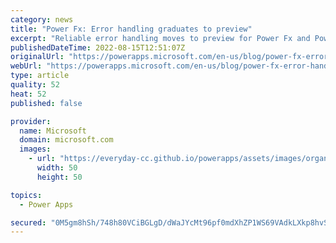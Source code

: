 ```yaml
---
category: news
title: "Power Fx: Error handling graduates to preview"
excerpt: "Reliable error handling moves to preview for Power Fx and Power Apps.  You now have all the tools you need to detect, replace, report, and log errors, including a good default behavior if you never take advantage of these tools.  And, bonus, you can also now write blank (or null) values to databases."
publishedDateTime: 2022-08-15T12:51:07Z
originalUrl: "https://powerapps.microsoft.com/en-us/blog/power-fx-error-handling-graduates-to-preview/"
webUrl: "https://powerapps.microsoft.com/en-us/blog/power-fx-error-handling-graduates-to-preview/"
type: article
quality: 52
heat: 52
published: false

provider:
  name: Microsoft
  domain: microsoft.com
  images:
    - url: "https://everyday-cc.github.io/powerapps/assets/images/organizations/microsoft.com-50x50.jpg"
      width: 50
      height: 50

topics:
  - Power Apps

secured: "0M5gm8hSh/748h80VCiBGLgD/dWaJYcMt96pf0mdXhZP1WS69VAdkLXkp8hvSraj9+cQVXil61QmNs9vu9biE8FuTW4i7s7dKcWgaP2mwI7ySwidfLkaJI8VpuJXqUCg00u8LDhg6uzQLSUkTsQWrfiuNVYfyiiIE8fABgyfHA3u64frHmgPV8xp8vXtL9W2bmvcwaAy2pcvF955YDnZylrjhrJ9peC2u5TNC7Zhy0EZkSoxXbmhZp6ey9dpCHwCXJIsXmnBz9b4iKwZiRguQbgGdV9M/5HAertXNOZsrxXHiXp26SkLIVVGhWBhbWWg9Q4bmF4Z6bhIAReoBttHZg9homyAG4mxLyKHLJRz9LA=;44IlpDj3SK03jRRKchHzXg=="
---
```


